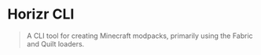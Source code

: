 # Horizr CLI
> A CLI tool for creating Minecraft modpacks, primarily using the Fabric and Quilt loaders. 
